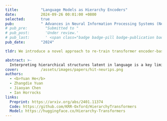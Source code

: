 ```yaml
---
title:          "Language Models as Hierarchy Encoders"
date:           2024-09-26 00:01:00 +0800
selected:       true
pub:            " Advances in Neural Information Processing Systems (NeurIPS)"
# pub_pre:        "Submitted to "
# pub_post:       'Under review.'
# pub_last:       ' <span class="badge badge-pill badge-publication badge-success">Poster</span>'
pub_date:       "2024"

tldr: We introduce a novel approach to re-train transformer encoder-based language models as Hierarchy Transformer encoders (HiTs), leveraging the expansive nature of hyperbolic psace.

abstract: >-
  Interpreting hierarchical structures latent in language is a key limitation of current language models (LMs). While previous research has implicitly leveraged these hierarchies to enhance LMs, approaches for their explicit encoding are yet to be explored. To address this, we introduce a novel approach to re-train transformer encoder-based LMs as Hierarchy Transformer encoders (HiTs), harnessing the expansive nature of hyperbolic space. Our method situates the output embedding space of pre-trained LMs within a Poincaré ball with a curvature that adapts to the embedding dimension, followed by training on hyperbolic clustering and centripetal losses. These losses are designed to effectively cluster related entities (input as texts) and organise them hierarchically. We evaluate HiTs against pre-trained LMs, standard fine-tuned LMs, and several hyperbolic embedding baselines, focusing on their capabilities in simulating transitive inference, predicting subsumptions, and transferring knowledge across hierarchies. The results demonstrate that HiTs consistently outperform all baselines in these tasks, underscoring the effectiveness and transferability of our re-trained hierarchy encoders.
cover:          /assets/images/papers/hit-neurips.png
authors:
  - <b>Yuan He</b>
  - Zhangdie Yuan
  - Jiaoyan Chen
  - Ian Horrocks
links:
  Preprint: https://arxiv.org/abs/2401.11374
  Code: https://github.com/KRR-Oxford/HierarchyTransformers
  Model: https://huggingface.co/Hierarchy-Transformers
---
```

